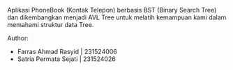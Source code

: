 Aplikasi PhoneBook (Kontak Telepon) berbasis BST (Binary Search Tree) dan dikembangkan menjadi AVL Tree untuk melatih kemampuan kami dalam memahami struktur data Tree.

Author:
- Farras Ahmad Rasyid | 231524006
- Satria Permata Sejati | 231524026
